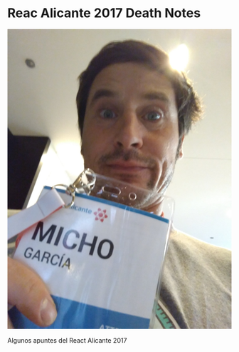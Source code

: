 # Reac Alicante 2017 Death Notes

![](../img/meatreactalicante.jpg)

Algunos apuntes del React Alicante 2017